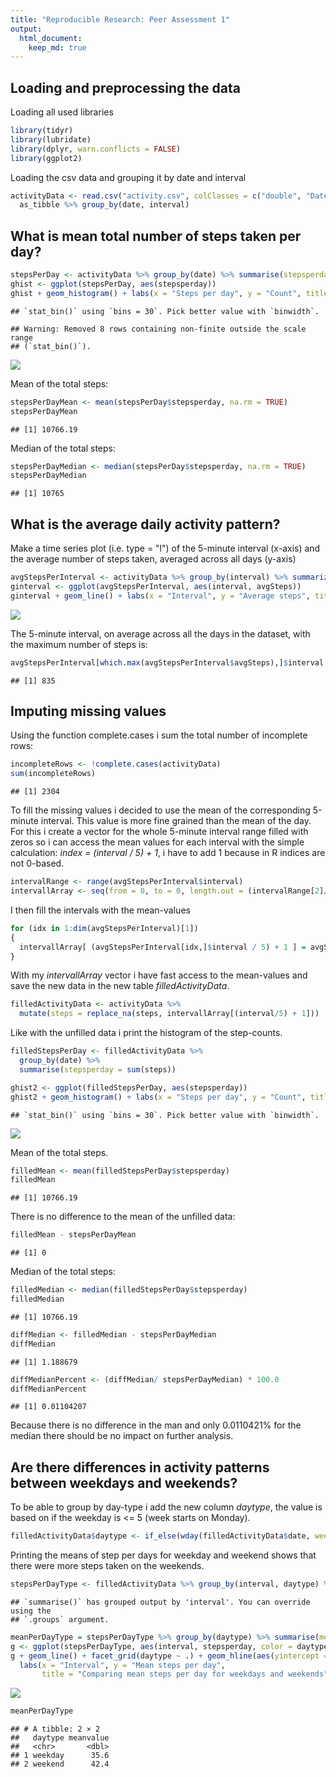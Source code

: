 ```yaml
---
title: "Reproducible Research: Peer Assessment 1"
output: 
  html_document:
    keep_md: true
---
```


## Loading and preprocessing the data
Loading all used libraries

``` r
library(tidyr)
library(lubridate)
library(dplyr, warn.conflicts = FALSE)
library(ggplot2)
```

Loading the csv data and grouping it by date and interval

``` r
activityData <- read.csv("activity.csv", colClasses = c("double", "Date", "integer")) %>% 
  as_tibble %>% group_by(date, interval)
```


## What is mean total number of steps taken per day?

``` r
stepsPerDay <- activityData %>% group_by(date) %>% summarise(stepsperday = sum(steps))
ghist <- ggplot(stepsPerDay, aes(stepsperday))
ghist + geom_histogram() + labs(x = "Steps per day", y = "Count", title = "Histogramm of steps for each day")
```

```
## `stat_bin()` using `bins = 30`. Pick better value with `binwidth`.
```

```
## Warning: Removed 8 rows containing non-finite outside the scale range
## (`stat_bin()`).
```

![](PA1_template_files/figure-html/unnamed-chunk-3-1.png)<!-- -->

Mean of the total steps:

``` r
stepsPerDayMean <- mean(stepsPerDay$stepsperday, na.rm = TRUE)
stepsPerDayMean
```

```
## [1] 10766.19
```

Median of the total steps:

``` r
stepsPerDayMedian <- median(stepsPerDay$stepsperday, na.rm = TRUE)
stepsPerDayMedian
```

```
## [1] 10765
```


## What is the average daily activity pattern?
Make a time series plot (i.e.  type = "l") of the 5-minute interval (x-axis) and the average number of steps taken, averaged across all days (y-axis)

``` r
avgStepsPerInterval <- activityData %>% group_by(interval) %>% summarize(avgSteps = mean(steps, na.rm = T))
ginterval <- ggplot(avgStepsPerInterval, aes(interval, avgSteps))
ginterval + geom_line() + labs(x = "Interval", y = "Average steps", title = "Plot of the average steps per interval.")
```

![](PA1_template_files/figure-html/unnamed-chunk-6-1.png)<!-- -->

The 5-minute interval, on average across all the days in the dataset, with the maximum number of steps is:

``` r
avgStepsPerInterval[which.max(avgStepsPerInterval$avgSteps),]$interval
```

```
## [1] 835
```

## Imputing missing values
Using the function complete.cases i sum the total number of incomplete rows:

``` r
incompleteRows <- !complete.cases(activityData)
sum(incompleteRows)
```

```
## [1] 2304
```

To fill the missing values i decided to use the mean of the corresponding 5-minute interval.
This value is more fine grained than the mean of the day.
For this i create a vector for the whole 5-minute interval range filled with zeros
so i can access the mean values for each interval with the simple calculation: *index = (interval / 5) + 1*, i have to add 1 because in R indices are not 0-based.

``` r
intervalRange <- range(avgStepsPerInterval$interval)
intervallArray <- seq(from = 0, to = 0, length.out = (intervalRange[2]/5))
```
I then fill the intervals with the mean-values

``` r
for (idx in 1:dim(avgStepsPerInterval)[1]) 
{
  intervallArray[ (avgStepsPerInterval[idx,]$interval / 5) + 1 ] = avgStepsPerInterval[idx,]$avgSteps 
}
```
With my *intervallArray* vector i have fast access to the mean-values and save the new data in the new table *filledActivityData*.

``` r
filledActivityData <- activityData %>% 
  mutate(steps = replace_na(steps, intervallArray[(interval/5) + 1]))
```

Like with the unfilled data i print the histogram of the step-counts.

``` r
filledStepsPerDay <- filledActivityData %>% 
  group_by(date) %>% 
  summarise(stepsperday = sum(steps))

ghist2 <- ggplot(filledStepsPerDay, aes(stepsperday))
ghist2 + geom_histogram() + labs(x = "Steps per day", y = "Count", title = "Histogramm of steps for each day (filled).")
```

```
## `stat_bin()` using `bins = 30`. Pick better value with `binwidth`.
```

![](PA1_template_files/figure-html/unnamed-chunk-12-1.png)<!-- -->

Mean of the total steps.

``` r
filledMean <- mean(filledStepsPerDay$stepsperday)
filledMean
```

```
## [1] 10766.19
```

There is no difference to the mean of the unfilled data:

``` r
filledMean - stepsPerDayMean
```

```
## [1] 0
```

Median of the total steps:

``` r
filledMedian <- median(filledStepsPerDay$stepsperday)
filledMedian
```

```
## [1] 10766.19
```


``` r
diffMedian <- filledMedian - stepsPerDayMedian
diffMedian
```

```
## [1] 1.188679
```

``` r
diffMedianPercent <- (diffMedian/ stepsPerDayMedian) * 100.0
diffMedianPercent
```

```
## [1] 0.01104207
```
Because there is no difference in the man and only 0.0110421% for the median there should be no impact on further analysis.

## Are there differences in activity patterns between weekdays and weekends?
To be able to group by day-type i add the new column *daytype*, the value is based on if the weekday is <= 5 (week starts on Monday).

``` r
filledActivityData$daytype <- if_else(wday(filledActivityData$date, week_start = 1) <=5, "weekday", "weekend")
```

Printing the means of step per days for weekday and weekend shows that there were more steps taken on the weekends.

``` r
stepsPerDayType <- filledActivityData %>% group_by(interval, daytype) %>% summarise(stepsperday = mean(steps))
```

```
## `summarise()` has grouped output by 'interval'. You can override using the
## `.groups` argument.
```

``` r
meanPerDayType = stepsPerDayType %>% group_by(daytype) %>% summarise(meanvalue = mean(stepsperday))
g <- ggplot(stepsPerDayType, aes(interval, stepsperday, color = daytype))
g + geom_line() + facet_grid(daytype ~ .) + geom_hline(aes(yintercept = meanvalue, color = daytype), meanPerDayType) +
  labs(x = "Interval", y = "Mean steps per day", 
       title = "Comparing mean steps per day for weekdays and weekends")
```

![](PA1_template_files/figure-html/unnamed-chunk-18-1.png)<!-- -->

``` r
meanPerDayType
```

```
## # A tibble: 2 × 2
##   daytype meanvalue
##   <chr>       <dbl>
## 1 weekday      35.6
## 2 weekend      42.4
```

